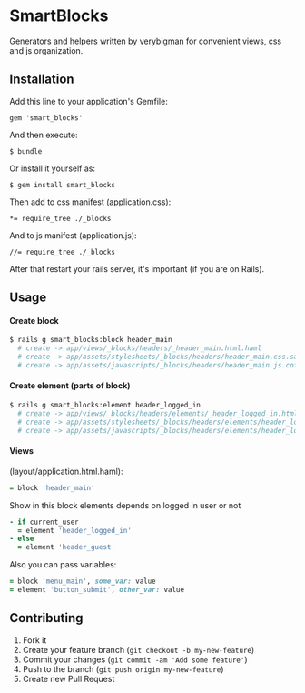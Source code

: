 # SmartBlocks

Generators and helpers written by <i class='icon-provider-github'></i> [verybigman](https://github.com/verybigman)</i> for convenient views, css and js organization.

## Installation

Add this line to your application's Gemfile:

    gem 'smart_blocks'

And then execute:

    $ bundle

Or install it yourself as:

    $ gem install smart_blocks
    
Then add to css manifest (application.css):

    *= require_tree ./_blocks
    
And to js manifest (application.js):

    //= require_tree ./_blocks
    
After that restart your rails server, it's important (if you are on Rails).    

## Usage

#### Create block
``` bash
$ rails g smart_blocks:block header_main
  # create -> app/views/_blocks/headers/_header_main.html.haml
  # create -> app/assets/stylesheets/_blocks/headers/header_main.css.sass
  # create -> app/assets/javascripts/_blocks/headers/header_main.js.coffee
```

#### Create element (parts of block)

``` bash
$ rails g smart_blocks:element header_logged_in
  # create -> app/views/_blocks/headers/elements/_header_logged_in.html.haml
  # create -> app/assets/stylesheets/_blocks/headers/elements/header_logged_in.css.sass
  # create -> app/assets/javascripts/_blocks/headers/elements/header_logged_in.js.coffee
```

#### Views

(layout/application.html.haml):
``` ruby
= block 'header_main'
```
Show in this block elements depends on logged in user or not
``` ruby
- if current_user
  = element 'header_logged_in'
- else
  = element 'header_guest'
```

Also you can pass variables:
``` ruby
= block 'menu_main', some_var: value
= element 'button_submit', other_var: value
```

## Contributing

1. Fork it
2. Create your feature branch (`git checkout -b my-new-feature`)
3. Commit your changes (`git commit -am 'Add some feature'`)
4. Push to the branch (`git push origin my-new-feature`)
5. Create new Pull Request
